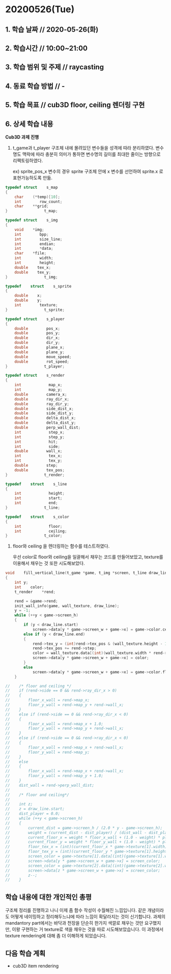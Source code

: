 # 20200526\(Tue\)

## 1. 학습 날짜 // 2020-05-26\(화\)

## 2. 학습시간 // 10:00~21:00

## 3. 학습 범위 및 주제 // raycasting

## 4. 동료 학습 방법 // -

## 5. 학습 목표 // cub3D floor, ceiling 렌더링 구현

## 6. 상세 학습 내용

**Cub3D 과제 진행**

1. t\_game과 t\_player 구조체 내에 몰려있던 변수들을 성격에 따라 분리하였다. 변수명도 맥락에 따라 충분히 의미가 통하면 변수명의 길이를 최대한 줄이는 방향으로 리팩토링하였다.

   ex\) sprite\_pos\_x 변수의 경우 sprite 구조체 안에 x 변수를 선언하여 sprite.x 로 표현가능하도록 만듦.

```c
typedef struct    s_map
{
    char    (*temp)[10];
    int        row_count;
    char    **grid;
}                t_map;

typedef struct    s_img
{
    void    *img;
    int        bpp;
    int        size_line;
    int        endian;
    int        *data;
    char    *file;
    int        width;
    int        height;
    double    tex_x;
    double    tex_y;
}                t_img;

typedef    struct    s_sprite
{
    double    x;
    double    y;
    int        texture;
}                t_sprite;

typedef struct    s_player
{
    double        pos_x;
    double        pos_y;
    double        dir_x;
    double        dir_y;
    double        plane_x;
    double        plane_y;
    double        move_speed;
    double        rot_speed;
}                t_player;

typedef struct    s_render
{
    int            map_x;
    int            map_y;
    double        camera_x;
    double        ray_dir_x;
    double        ray_dir_y;
    double        side_dist_x;
    double        side_dist_y;
    double        delta_dist_x;
    double        delta_dist_y;
    double        perp_wall_dist;
    int            step_x;
    int            step_y;
    int            hit;
    int            side;
    double        wall_x;
    int            tex_x;
    int            tex_y;
    double        step;
    double        tex_pos;
}                t_render;

typedef    struct    s_line
{
    int            height;
    int            start;
    int            end;
}                t_line;

typedef    struct    s_color
{
    int            floor;
    int            ceiling;
}                t_color;
```

1. floor와 ceiling 을 렌더링하는 함수를 테스트하였다.

   우선 color로 floor와 ceiling을 일괄해서 채우는 코드를 만들어보았고, texture를 이용해서 채우는 것 또한 시도해보았다.

```c
void    fill_vertical_line(t_game *game, t_img *screen, t_line draw_line, t_img wall_texture)
{
    int y;
    int    color;
    t_render    *rend;

    rend = &game->rend;
    init_wall_info(game, wall_texture, draw_line);
    y = -1;
    while (++y < game->screen_h)
    {
        if (y < draw_line.start)
            screen->data[y * game->screen_w + game->x] = game->color.ceiling;
        else if (y < draw_line.end)
        {
            rend->tex_y = (int)rend->tex_pos & (wall_texture.height - 1);
            rend->tex_pos += rend->step;
            color = wall_texture.data[(int)(wall_texture.width * rend->tex_y + rend->tex_x)];
            screen->data[y * game->screen_w + game->x] = color;
        }
        else
            screen->data[y * game->screen_w + game->x] = game->color.floor;
    }

//    /* floor and ceiling */
//    if (rend->side == 0 && rend->ray_dir_x > 0)
//    {
//        floor_x_wall = rend->map_x;
//        floor_y_wall = rend->map_y + rend->wall_x;
//    }
//    else if (rend->side == 0 && rend->ray_dir_x < 0)
//    {
//        floor_x_wall = rend->map_x + 1.0;
//        floor_y_wall = rend->map_y + rend->wall_x;
//    }
//    else if (rend->side == 0 && rend->ray_dir_x < 0)
//    {
//        floor_x_wall = rend->map_x + rend->wall_x;
//        floor_y_wall = rend->map_y;
//    }
//    else
//    {
//        floor_x_wall = rend->map_x + rend->wall_x;
//        floor_y_wall = rend->map_y + 1.0;
//    }
//    dist_wall = rend->perp_wall_dist;
//
//    /* floor and ceiling*/
//
//    int z;
//    z = draw_line.start;
//    dist_player = 0.0;
//    while (++y < game->screen_h)
//    {
//        current_dist = game->screen_h / (2.0 * y - game->screen_h);
//        weight = (current_dist - dist_player) / (dist_wall - dist_player);
//        current_floor_x = weight * floor_x_wall + (1.0 - weight) * player->pos_x;
//        current_floor_y = weight * floor_y_wall + (1.0 - weight) * player->pos_y;
//        floor_tex_x = (int)(current_floor_x * game->texture[1].width) % game->texture[1].width;
//        floor_tex_y = (int)(current_floor_y * game->texture[1].height) % game->texture[1].height;
//        screen_color = game->texture[1].data[(int)(game->texture[1].width * floor_tex_y + floor_tex_x)];
//        screen->data[y * game->screen_w + game->x] = screen_color;
//        screen_color = game->texture[2].data[(int)(game->texture[2].width * floor_tex_y + floor_tex_x)];
//        screen->data[z * game->screen_w + game->x] = screen_color;
//        z--;
//    }
```

## 학습 내용에 대한 개인적인 총평

구조체 정리를 진행하고 나니 이제 좀 함수 작성이 수월해진 느낌입니다. 같은 개념이라도 어떻게 네이밍하고 정리해두느냐에 따라 느낌이 확달라지는 것이 신기합니다. 과제의 mandantory part에서는 바닥과 천장을 단순히 한가지 색깔로 채우는 것만 요구했지만, 이왕 구현하는 거 texture로 색을 채우는 것을 따로 시도해보았습니다. 이 과정에서 texture rendering에 대해 좀 더 이해하게 되었습니다.

## 다음 학습 계획

* cub3D item rendering

